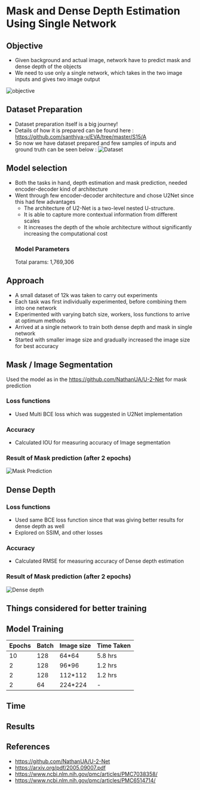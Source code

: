 # Mask and Dense Depth Estimation Using Single Network

## Objective
* Given background and actual image, network have to predict mask and dense depth of the objects
* We need to use only a single network, which takes in the two image inputs and gives two image output

![objective](https://github.com/santhiya-v/eva-end-game/blob/master/results/objective.png?raw=true)

## Dataset Preparation

* Dataset preparation itself is a big journey! 
* Details of how it is prepared can be found here : https://github.com/santhiya-v/EVA/tree/master/S15/A
* So now we have dataset prepared and few samples of inputs and ground truth can be seen below :
![Dataset](https://github.com/santhiya-v/eva-end-game/blob/master/results/dataset.png?raw=true)


## Model selection 
* Both the tasks in hand, depth estimation and mask prediction, needed encoder-decoder kind of architecture
* Went through few encoder-decoder architecture and chose U2Net since this had few advantages
  * The architecture of U2-Net is a two-level nested U-structure. 
  * It is able to capture more contextual information from different scales 
  * It increases the depth of the whole architecture without significantly increasing the computational cost
  ### Model Parameters
  Total params: 1,769,306
  
## Approach
* A small dataset of 12k was taken to carry out experiments
* Each task was first individually experimented, before combining them into one network
* Experimented with varying batch size, workers, loss functions to arrive at optimum methods
* Arrived at a single network to train both dense depth and mask in single network
* Started with smaller image size and gradually increased the image size for best accuracy

## Mask / Image Segmentation
Used the model as in the https://github.com/NathanUA/U-2-Net for mask prediction

### Loss functions
* Used Multi BCE loss which was suggested in U2Net implementation

### Accuracy
* Calculated IOU for measuring accuracy of Image segmentation 

### Result of Mask prediction (after 2 epochs)
![Mask Prediction](https://github.com/santhiya-v/eva-end-game/blob/master/results/mask_prediction.png?raw=true)

## Dense Depth
### Loss functions
* Used same BCE loss function since that was giving better results for dense depth as well
* Explored on SSIM, and other losses

### Accuracy
* Calculated RMSE for measuring accuracy of Dense depth estimation

### Result of Mask prediction (after 2 epochs)
![Dense depth](https://github.com/santhiya-v/eva-end-game/blob/master/results/dense_depth_prediction.png?raw=true)

## Things considered for better training

## Model Training
Epochs | Batch | Image size | Time Taken | 
------ | ----- | ---------- | ---------- |
10 | 128 | 64*64 | 5.8 hrs |
2 | 128 | 96*96 | 1.2 hrs |
2 | 128 | 112*112 | 1.2 hrs |
2 | 64 | 224*224 | - |

## Time 

## Results

## References
* https://github.com/NathanUA/U-2-Net
* https://arxiv.org/pdf/2005.09007.pdf
* https://www.ncbi.nlm.nih.gov/pmc/articles/PMC7038358/
* https://www.ncbi.nlm.nih.gov/pmc/articles/PMC6514714/






